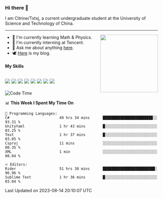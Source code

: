### Hi there 👋

I am Citrine/Txtxj, a current undergraduate student at the University of Science and Technology of China.

---

<img align="right" height="190" src="http://github-profile-summary-cards.vercel.app/api/cards/stats?username=txtxj&theme=vue">

- 🌱 I'm currently learning Math & Physics.
- 🐶 I'm currently interning at Tencent.
- 💬 Ask me about anything [here](https://github.com/txtxj/txtxj/issues).
- 🕊️ [Here](https://txtxj.top) is my blog.

#### My Skills

![](https://img.shields.io/badge/C%23-239120?logo=csharp&logoColor=fff)
![](https://img.shields.io/badge/Unity-000000?logo=unity&logoColor=fff)
![](https://img.shields.io/badge/Python-3e74a2?logo=python&logoColor=fff)
![](https://img.shields.io/badge/C++-65318e?logo=cplusplus&logoColor=fff)
![](https://img.shields.io/badge/C-5654a2?logo=c&logoColor=fff)
![](https://img.shields.io/badge/Blender-f5792a?logo=blender&logoColor=fff)
![](https://img.shields.io/badge/MS%20SQL-cc2927?logo=microsoftsqlserver&logoColor=fff)
![](https://img.shields.io/badge/My%20SQL-4479a1?logo=mysql&logoColor=fff)
---

<!--START_SECTION:waka-->
![Code Time](http://img.shields.io/badge/Code%20Time-1%2C319%20hrs%2031%20mins-blue)

📊 **This Week I Spent My Time On** 

```text
💬 Programming Languages: 
C#                       49 hrs 34 mins      ███████████████████████░░   93.31 % 
UnityYaml                1 hr 43 mins        █░░░░░░░░░░░░░░░░░░░░░░░░   03.25 % 
Text                     1 hr 37 mins        █░░░░░░░░░░░░░░░░░░░░░░░░   03.05 % 
Csproj                   11 mins             ░░░░░░░░░░░░░░░░░░░░░░░░░   00.35 % 
XML                      1 min               ░░░░░░░░░░░░░░░░░░░░░░░░░   00.04 % 

🔥 Editors: 
Rider                    51 hrs 30 mins      ████████████████████████░   96.96 % 
Sublime Text             1 hr 36 mins        █░░░░░░░░░░░░░░░░░░░░░░░░   03.04 % 
```


 Last Updated on 2023-08-14 20:10:07 UTC
<!--END_SECTION:waka-->
